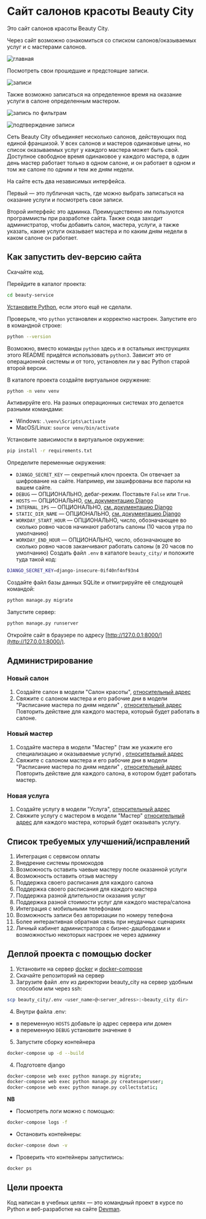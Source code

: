# Сайт салонов красоты Beauty City

Это сайт салонов красоты Beauty City.

Через сайт возможно ознакомиться со списком салонов/оказываемых услуг и с мастерами салонов.

![главная](static/img/readme/index.png)

Посмотреть свои прошедшие и предстоящие записи.

![записи](static/img/readme/notes.png)

Также возможно записаться на определенное время на оказание услуги в салоне определенным мастером.

![запись по фильтрам](static/img/readme/service.png)

![подтверждение записи](static/img/readme/serviceFinally.png)

Сеть Beauty City объединяет несколько салонов, действующих под единой франшизой.
У всех салонов и мастеров одинаковые цены, но список оказываемых услуг у каждого мастера может быть свой.
Доступное свободное время одинаковое у каждого мастера, в один день мастер работает только в одном салоне, и он работает
в одном и том же салоне по одним и тем же дням недели.

На сайте есть два независимых интерфейса.

Первый — это публичная часть, где можно выбрать записаться на оказание услуги и посмотреть свои записи.

Второй интерфейс это админка. Преимущественно им пользуются программисты при разработке сайта. Также сюда заходит
администратор, чтобы добавить салон, мастера, услуги, а также указать, какие услуги оказывает мастера и по каким дням
недели в каком салоне он работает.

## Как запустить dev-версию сайта

Скачайте код.

Перейдите в каталог проекта:

```sh
cd beauty-service
```

[Установите Python](https://www.python.org/), если этого ещё не сделали.

Проверьте, что `python` установлен и корректно настроен. Запустите его в командной строке:

```sh
python --version
```

Возможно, вместо команды `python` здесь и в остальных инструкциях этого README придётся использовать `python3`. Зависит
это от операционной системы и от того, установлен ли у вас Python старой второй версии.

В каталоге проекта создайте виртуальное окружение:

```sh
python -m venv venv
```

Активируйте его. На разных операционных системах это делается разными командами:

- Windows: `.\venv\Scripts\activate`
- MacOS/Linux: `source venv/bin/activate`

Установите зависимости в виртуальное окружение:

```sh
pip install -r requirements.txt
```

Определите переменные окружения:

- `DJANGO_SECRET_KEY` — секретный ключ проекта. Он отвечает за шифрование на сайте. Например, им зашифрованы все пароли на
  вашем сайте.
- `DEBUG` — ОПЦИОНАЛЬНО, дебаг-режим. Поставьте `False` или `True`.
- `HOSTS` — ОПЦИОНАЛЬНО, [см. документацию Django](https://docs.djangoproject.com/en/3.1/ref/settings/#allowed-hosts)
- `INTERNAL_IPS` —
  ОПЦИОНАЛЬНО, [см. документацию Django](https://docs.djangoproject.com/en/3.1/ref/settings/#internal-ips)
- `STATIC_DIR_NAME` —
  ОПЦИОНАЛЬНО, [см. документацию Django](https://docs.djangoproject.com/en/3.1/ref/settings/#static-root)
- `WORKDAY_START_HOUR` — ОПЦИОНАЛЬНО, число, обозначающее во сколько ровно часов начинают работать салоны (10 часов утра
  по умолчанию)
- `WORKDAY_END_HOUR` — ОПЦИОНАЛЬНО, число, обозначающее во сколько ровно часов заканчивают работать салоны (в 20 часов
  по умолчанию)
  Создать файл `.env` в каталоге `beauty_city/` и положите туда такой код:

```sh
DJANGO_SECRET_KEY=django-insecure-0if40nf4nf93n4
```

Создайте файл базы данных SQLite и отмигрируйте её следующей командой:

```sh
python manage.py migrate
```

Запустите сервер:

```sh
python manage.py runserver
```

Откройте сайт в браузере по адресу [http://127.0.0.1:8000/](http://127.0.0.1:8000/).

## Администрирование

### Новый салон

1. Создайте салон в модели "Салон красоты", [относительный адрес](/admin/saloonapp/saloon/add/)
2. Свяжите с салоном мастера и его рабочие дни в модели "Расписание мастера по дням недели"
   , [относительный адрес](/admin/saloonapp/saloonmaster/add/)
   Повторить действие для каждого мастера, который будет работать в салоне.

### Новый мастер

1. Создайте мастера в модели "Мастер" (там же укажите его специализацию и оказываемые услуги)
   , [относительный адрес](/admin/saloonapp/master/add/)
2. Свяжите с салоном мастера и его рабочие дни в модели "Расписание мастера по дням недели"
   , [относительный адрес](/admin/saloonapp/saloonmaster/add/)
   Повторить действие для каждого салона, в котором будет работать мастер.

### Новая услуга

1. Создайте услугу в модели "Услуга", [относительный адрес](/admin/saloonapp/service/add/)
2. Свяжите услугу с мастером в модели "Мастер" [относительный адрес](/admin/saloonapp/master/) для каждого мастера,
   который будет оказывать услугу.

## Список требуемых улучшений/исправлений

1. Интеграция с сервисом оплаты
2. Внедрение системы промокодов
3. Возможность оставить чаевые мастеру после оказанной услуги
4. Возможность оставить отзыв мастеру
5. Поддержка своего расписания для каждого салона
6. Поддержка своего расписания для каждого мастера
7. Поддержка разной длительности оказания услуг
8. Поддержка разной стоимости услуг для каждого мастера/салона
9. Интеграция с мобильными телефонами
10. Возможность записи без авторизации по номеру телефона
11. Более интерактивная обратная связь при неудачных сценариях
12. Личный кабинет администратора с бизнес-дашбордами и возможностью некоторых настроек не через админку

## Деплой проекта с помощью docker

1. Установите на сервер [docker](https://docs.docker.com/engine/install/) и [docker-compose](https://www.digitalocean.com/community/tutorials/how-to-install-and-use-docker-compose-on-ubuntu-20-04)
2.  Скачайте репозиторий на сервер 
3. Загрузите файл .env из директории beauty_city на сервер удобным способом или через ssh:
```sh
scp beauty_city/.env <user_name>@<server_adress>:<beauty_city dir>
```
4. Внутри файла .env:
* в переменную `HOSTS` добавьте ip адрес сервера или домен
* в переменную `DEBUG` установите значение `0`
5. Запустите сборку контейнера
```sh
docker-compose up -d --build
```
4. Подготовте django
```sh
docker-compose web exec python manage.py migrate;
docker-compose web exec python manage.py createsuperuser;
docker-compose web exec python manage.py collectstatic;
```
**NB**
* Посмотреть логи можно с помощью:
```sh
docker-compose logs -f
```
* Остановить контейнеры:
```sh
docker-compose down -v
```
* Проверить что контейнеры запустились:
```sh
docker ps
```

## Цели проекта

Код написан в учебных целях — это командный проект в курсе по Python и веб-разработке на
сайте [Devman](https://dvmn.org).
